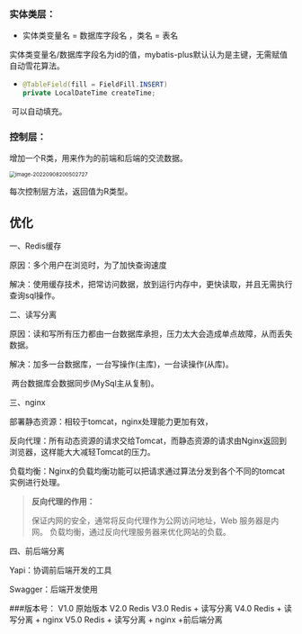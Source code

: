 ### 实体类层：

* 实体类变量名 = 数据库字段名 ，类名 = 表名

​	实体类变量名/数据库字段名为id的值，mybatis-plus默认认为是主键，无需赋值自动雪花算法。

- ```java
  @TableField(fill = FieldFill.INSERT)
  private LocalDateTime createTime;
  ```

​	可以自动填充。



### 控制层：

增加一个R类，用来作为的前端和后端的交流数据。

<img src="https://raw.githubusercontent.com/LifeSum12/typora-image/main/img/202209082005706.png" alt="image-20220908200502727" style="zoom:67%;" />

每次控制层方法，返回值为R类型。





## 优化

一、Redis缓存

原因：多个用户在浏览时，为了加快查询速度

解决：使用缓存技术，把常访问数据，放到运行内存中，更快读取，并且无需执行查询sql操作。

二、读写分离

原因：读和写所有压力都由一台数据库承担，压力太大会造成单点故障，从而丢失数据。

解决：加多一台数据库，一台写操作(主库)，一台读操作(从库)。

​			两台数据库会数据同步(MySql主从复制)。

三、nginx

部署静态资源：相较于tomcat，nginx处理能力更加有效，

反向代理：所有动态资源的请求交给Tomcat，而静态资源的请求由Nginx返回到浏览器，这样能大大减轻Tomcat的压力。

负载均衡：Nginx的负载均衡功能可以把请求通过算法分发到各个不同的tomcat实例进行处理。

>**反向代理的作用：**
>
>保证内网的安全，通常将反向代理作为公网访问地址，Web 服务器是内网。
>负载均衡，通过反向代理服务器来优化网站的负载。

四、前后端分离

Yapi：协调前后端开发的工具

Swagger：后端开发使用


###版本号：
V1.0 原始版本
V2.0 Redis
V3.0 Redis + 读写分离
V4.0 Redis + 读写分离 + nginx
V5.0 Redis + 读写分离 + nginx +前后端分离

